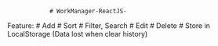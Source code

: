 				# WorkManager-ReactJS-



Feature: 
	# Add
	# Sort
	# Filter, Search
	# Edit
	# Delete
	# Store in LocalStorage (Data lost when clear history)
